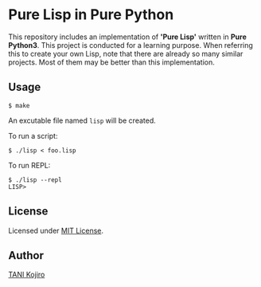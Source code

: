 # Pure Lisp in Pure Python
This repository includes an implementation of **'Pure Lisp'** written in **Pure Python3**. This project is conducted for a learning purpose. When referring this to create your own Lisp, note that there are already so many similar projects.  Most of them may be better than this implementation.

## Usage

```shell
$ make
```

An excutable file named `lisp` will be created.

To run a script:
```shell
$ ./lisp < foo.lisp
```

To run REPL:

```shell
$ ./lisp --repl
LISP> 
```

## License
Licensed under [MIT License](LICENSE).

## Author
[TANI Kojiro](https://github.com/koji-kojiro)
